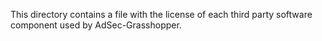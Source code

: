 This directory contains a file with the license of each third party software component used by AdSec-Grasshopper.
